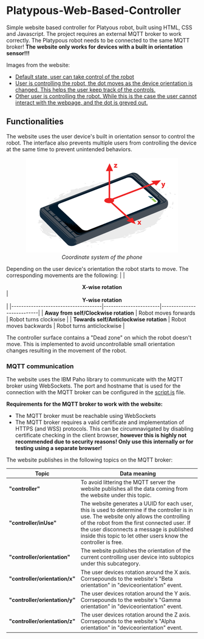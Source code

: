 # **Platypous-Web-Based-Controller**
Simple website based controller for Platyous robot, built using HTML, CSS and Javascript. The project requires an external MQTT broker to work correctly. The Platypous robot needs to be connected to the same MQTT broker!
**The website only works for devices with a built in orientation sensor!!!**

Images from the website:
- [Default state, user can take control of the robot](../images/webpage/web0.jpg)
- [User is controlling the robot, the dot moves as the device orientation is changed. This helps the user keep track of the controls.](../images/webpage/web1.jpg)
- [Other user is controlling the robot. While this is the case the user cannot interact with the webpage, and the dot is greyed out.](../images/webpage/web2.jpg)


## **Functionalities**
The website uses the user device's built in orientation sensor to control the robot. The interface also prevents multiple users from controlling the device at the same time to prevent unintended behaviors.

<center>
<img src="../images/phone_orientation.png">
<br>
<i>Coordinate system of the phone</i>
</center>

Depending on the user device's orientation the robot starts to move. The corresponding movements are the following:
|                                     | <center>**X-wise rotation**</center>   | <center>**Y-wise rotation**</center>|
|-------------------------------------|-----------------------|---------------------------|
| **Away from self/Clockwise rotation**   | Robot moves forwards | Robot turns clockwise     |
| **Towards self/Anticlockwise rotation** | Robot moves backwards | Robot turns anticlockwise |

The controller surface contains a "Dead zone" on which the robot doesn't move. This is implemented to avoid uncontrollable small orientation changes resulting in the movement of the robot.

### **MQTT communication**

The website uses the IBM Paho library to communicate with the MQTT broker using WebSockets. The port and hostname that is used for the connection with the MQTT broker can be configured in the [script.js](./script.js) file.

**Requirements for the MQTT broker to work with the website:**
- The MQTT broker must be reachable using WebSockets
- The MQTT broker requires a valid certificate and implementation of HTTPS (and WSS) protocols. This can be circumnavigated by disabling certificate checking in the client browser, **however this is highly not recommended due to security reasons! Only use this internally or for testing using a separate browser!**

The website publishes in the following topics on the MQTT broker:

|<center>**Topic**</center>|<center>**Data meaning**</center>|
|-|-|
|**"controller"**|To avoid littering the MQTT server the website publishes all the data coming from the website under this topic.|
|**"controller/inUse"**|The website generates a UUID for each user, this is used to determine if the controller is in use. The website only allows the controlling of the robot from the first connected user. If the user disconnects a message is published inside this topic to let other users know the controller is free.|
|**"controller/orientation"**|The website publishes the orientation of the current controlling user device into subtopics under this subcategory.|
|**"controller/orientation/x"**|The user devices rotation around the X axis. Corrsepounds to the website's "Beta orientation" in "deviceorientation" event.|
|**"controller/orientation/y"**|The user devices rotation around the Y axis.  Corrsepounds to the website's "Gamma orientation" in "deviceorientation" event.|
|**"controller/orientation/z"**|The user devices rotation around the Z axis.  Corrsepounds to the website's "Alpha orientation" in "deviceorientation" event.|